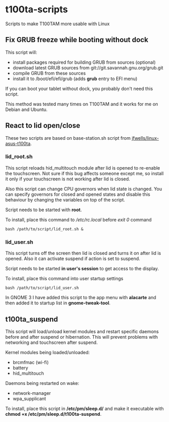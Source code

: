 # t100ta-scripts
Scripts to make T100TAM more usable with Linux

## Fix GRUB freeze while booting without dock

This script will:
* install packages required for building GRUB from sources (optional)
* download latest GRUB sources from git://git.savannah.gnu.org/grub.git
* compile GRUB from these sources
* install it to /boot/efi/efi/grub (adds **grub** entry to EFI menu)

If you can boot your tablet without dock, you probably don't need this script.

This method was tested many times on T100TAM and it works for me on Debian and Ubuntu.

## React to lid open/close

These two scripts are based on base-station.sh script from <a href="https://github.com/jfwells/linux-asus-t100ta">jfwells/linux-asus-t100ta</a>.

### lid_root.sh

This script reloads hid_multitouch module after lid is opened to re-enable the touchscreen. Not sure if this bug affects someone except me, so install it only if your touchscreen is not working after lid is closed.

Also this script can change CPU governors when lid state is changed. You can specify governors for closed and opened states and disable this behaviour by changing the variables on top of the script.

Script needs to be started with **root**.

To install, place this command to */etc/rc.local* before *exit 0* command
```
bash /path/to/script/lid_root.sh &
```

### lid_user.sh

This script turns off the screen then lid is closed and turns it on after lid is opened. Also it can activate suspend if action is set to suspend.

Script needs to be started **in user's session** to get access to the display.

To install, place this command into user startup settings
```
bash /path/to/script/lid_user.sh
```

In GNOME 3 I have added this script to the app menu with **alacarte** and then added it to startup list in **gnome-tweak-tool**.

## t100ta_suspend

This script will load/unload kernel modules and restart specific daemons before and after suspend or hibernation. This will prevent problems with networking and touchscreen after suspend.

Kernel modules being loaded/unloaded:
* brcmfmac (wi-fi)
* battery
* hid_multitouch

Daemons being restarted on wake:
* network-manager
* wpa_supplicant

To install, place this script in **/etc/pm/sleep.d/** and make it executable with **chmod +x /etc/pm/sleep.d/t100ta-suspend**.
